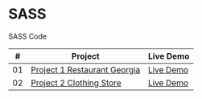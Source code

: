 # SASS
 SASS Code

|  #  | Project                                                                                                              | Live Demo                                                                             |
| :-: | -------------------------------------------------------------------------------------------------------------------- | ------------------------------------------------------------------------------------- |
| 01  | [Project 1 Restaurant Georgia](https://github.com/Abhishek-Soren/SASS/tree/main/02%20project1-Restaurant-Georgia)    | [Live Demo](https://abhishek-soren.github.io/Restaurant-Georgia/)                     |
| 02  | [Project 2 Clothing Store](https://github.com/Abhishek-Soren/SASS/tree/main/04%20project2-clothing%20store)          | [Live Demo](https://abhishek-soren.github.io/Clothing-Store/)                         |
